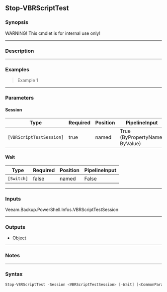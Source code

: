 Stop-VBRScriptTest
------------------

### Synopsis
WARNING! This cmdlet is for internal use only!

---

### Description

---

### Examples
> Example 1

---

### Parameters
#### **Session**

|Type                    |Required|Position|PipelineInput                 |
|------------------------|--------|--------|------------------------------|
|`[VBRScriptTestSession]`|true    |named   |True (ByPropertyName, ByValue)|

#### **Wait**

|Type      |Required|Position|PipelineInput|
|----------|--------|--------|-------------|
|`[Switch]`|false   |named   |False        |

---

### Inputs
Veeam.Backup.PowerShell.Infos.VBRScriptTestSession

---

### Outputs
* [Object](https://learn.microsoft.com/en-us/dotnet/api/System.Object)

---

### Notes

---

### Syntax
```PowerShell
Stop-VBRScriptTest -Session <VBRScriptTestSession> [-Wait] [<CommonParameters>]
```
